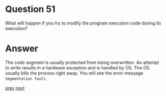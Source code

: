 
# Question 51


What will happen if you try to modify the program execution code during its
execution?


# Answer




The code segment is usually protected from being overwritten. An attempt to
write results in a hardware exception and is handled by OS. The OS usually
kills the process right away. You will see the error message `Segmentation fault`.




[prev](50.md) [next](52.md)
